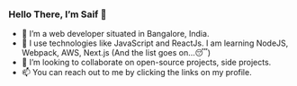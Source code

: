 ### Hello There, I’m Saif 👋

- 💼 I’m a web developer situated in Bangalore, India.
- 🌱 I use technologies like JavaScript and ReactJs. I am learning NodeJS, Webpack, AWS, Next.js (And the list goes on...😴)
- 💞️ I’m looking to collaborate on open-source projects, side projects.
- 📫 You can reach out to me by clicking the links on my profile.
